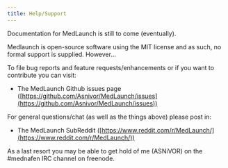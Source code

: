 ```yaml
---
title: Help/Support
---
```


Documentation for MedLaunch is still to come (eventually).

Medlaunch is open-source software using the MIT license and as such, no formal support is supplied. However...

To file bug reports and feature requests/enhancements or if you want to contribute you can visit:

* The MedLaunch Github issues page ([https://github.com/Asnivor/MedLaunch/issues](https://github.com/Asnivor/MedLaunch/issues))

For general questions/chat (as well as the things above) please post in:

* The MedLaunch SubReddit ([https://www.reddit.com/r/MedLaunch/](https://www.reddit.com/r/MedLaunch/))

As a last resort you may be able to get hold of me (ASNiVOR) on the #mednafen IRC channel on freenode.